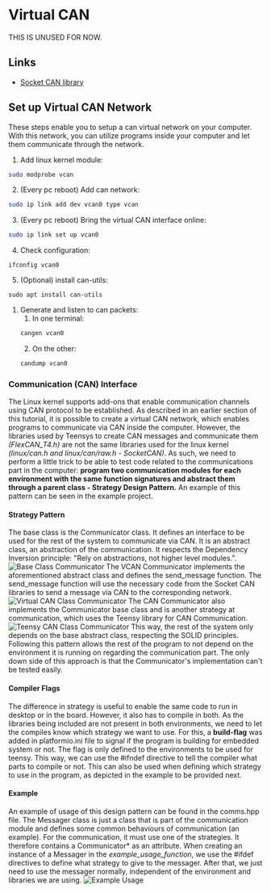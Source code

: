 # Virtual CAN

THIS IS UNUSED FOR NOW.
## Links
- [Socket CAN library](https://en.wikipedia.org/wiki/SocketCAN)

## Set up Virtual CAN Network

These steps enable you to setup a can virtual network on your computer. With this network, you can utilize programs inside your computer and let them communicate through the network.
1. Add linux kernel module:
```sh
sudo modprobe vcan
```
2. (Every pc reboot) Add can network:
```sh
sudo ip link add dev vcan0 type vcan
```
3. (Every pc reboot) Bring the virtual CAN interface online: 
```sh
sudo ip link set up vcan0
```
4. Check configuration:
```
ifconfig vcan0
```
5. (Optional) install can-utils:
```
sudo apt install can-utils
```
1. Generate and listen to can packets:
	1. In one terminal:
	```sh
	cangen vcan0
	```
	2. On the other:
	```sh
	candump vcan0
	```

### Communication (CAN) Interface
The Linux kernel supports add-ons that enable communication channels using CAN protocol to be established. As described in an earlier section of this tutorial, it is possible to create a virtual CAN network, which enables programs to communicate via CAN inside the computer. However, the libraries used by Teensys to create CAN messages and communicate them *(FlexCAN_T4.h)* are not the same libraries used for the linux kernel *(linux/can.h and linux/can/raw.h - SocketCAN)*. As such, we need to perform a little trick to be able to test code related to the communications part in the computer: **program two communication modules for each environment with the same function signatures and abstract them through a parent class - Strategy Design Pattern.** An example of this pattern can be seen in the example project.
#### Strategy Pattern
The base class is the Communicator class. It defines an interface to be used for the rest of the system to communicate via CAN. It is an abstract class, an abstraction of the communication. It respects the Dependency Inversion principle: "Rely on abstractions, not higher level modules.".
![Base Class Communicator](../assets/new-project-setup/communicator.png)
The VCAN Communicator implements the aforementioned abstract class and defines the send_message function. The send_message function will use the necessary code from the Socket CAN libraries to send a message via CAN to the corresponding network. 
![Virtual CAN Class Communicator](../assets/new-project-setup/vcancommunicator.png)
The CAN Communicator also implements the Communicator base class and is another strategy at communication, which uses the Teensy library for CAN Communication.
![Teensy CAN Class Communicator](../assets/new-project-setup/cancommunicator.png)
This way, the rest of the system only depends on the base abstract class, respecting the SOLID principles. Following this pattern allows the rest of the program to not depend on the environment it is running on regarding the communication part. The only down side of this approach is that the Communicator's implementation can't be tested easily.
#### Compiler Flags
The difference in strategy is useful to enable the same code to run in desktop or in the board. However, it also has to compile in both. As the libraries being included are not present in both environments, we need to let the compiles know which strategy we want to use. For this, a **build-flag** was added in platformio.ini file to signal if the program is building for embedded system or not. The flag is only defined to the environments to be used for teensy. This way, we can use the #ifndef directive to tell the compiler what parts to compile or not. This can also be used when defining which strategy to use in the program, as depicted in the example to be provided next.
#### Example
An example of usage of this design pattern can be found in the comms.hpp file. The Messager class is just a class that is part of the communication module and defines some common behaviours of communication (an example). For the communication, it must use one of the strategies. It therefore contains a Communicator* as an attribute. When creating an instance of a Messager in the *example_usage_function*, we use the #ifdef directives to define what strategy to give to the messager. After that, we just need to use the messager normally, independent of the environment and libraries we are using.
![Example Usage](../assets/new-project-setup/example.png)